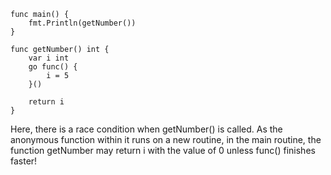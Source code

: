 ```
func main() {
	fmt.Println(getNumber())
}

func getNumber() int {
	var i int
	go func() {
		i = 5
	}()

	return i
}
```

Here, there is a race condition when getNumber() is called. As the anonymous function within it runs on a new routine, in the main routine, the function getNumber may return i with the value of 0 unless func() finishes faster!
